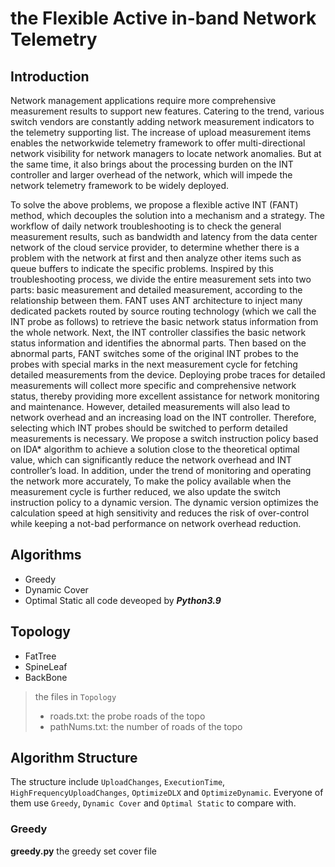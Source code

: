 # the Flexible Active in-band Network Telemetry
## Introduction

Network management applications require more
comprehensive measurement results to support new features.
Catering to the trend, various switch vendors are constantly
adding network measurement indicators to the telemetry supporting list. The
increase of upload measurement items enables the networkwide telemetry framework to offer multi-directional network
visibility for network managers to locate network anomalies.
But at the same time, it also brings about the processing burden
on the INT controller and larger overhead of the network,
which will impede the network telemetry framework to be
widely deployed.

To solve the above problems, we propose a flexible active
INT (FANT) method, which decouples the solution into a
mechanism and a strategy. The workflow of daily network
troubleshooting is to check the general measurement results,
such as bandwidth and latency from the data center network
of the cloud service provider, to determine whether there is
a problem with the network at first and then analyze other
items such as queue buffers to indicate the specific problems.
Inspired by this troubleshooting process, we divide the entire
measurement sets into two parts: basic measurement and
detailed measurement, according to the relationship between
them. FANT uses ANT architecture to inject many dedicated
packets routed by source routing technology (which we call
the INT probe as follows) to retrieve the basic network
status information from the whole network. Next, the INT
controller classifies the basic network status information and
identifies the abnormal parts. Then based on the abnormal
parts, FANT switches some of the original INT probes to the
probes with special marks in the next measurement cycle for
fetching detailed measurements from the device. Deploying
probe traces for detailed measurements will collect more
specific and comprehensive network status, thereby providing
more excellent assistance for network monitoring and maintenance.
However, detailed measurements will also lead to
network overhead and an increasing load on the INT controller.
Therefore, selecting which INT probes should be switched to
perform detailed measurements is necessary. We propose a
switch instruction policy based on IDA* algorithm to achieve
a solution close to the theoretical optimal value, which can
significantly reduce the network overhead and INT controller’s
load. In addition, under the trend of monitoring and operating
the network more accurately, To make the policy available
when the measurement cycle is further reduced, we also
update the switch instruction policy to a dynamic version.
The dynamic version optimizes the calculation speed at high
sensitivity and reduces the risk of over-control while keeping
a not-bad performance on network overhead reduction.

## Algorithms
- Greedy
- Dynamic Cover
- Optimal Static
all code deveoped by ***Python3.9***

## Topology
- FatTree
- SpineLeaf
- BackBone

> the files in `Topology`
> - roads.txt: the probe roads of the topo
> - pathNums.txt: the number of roads of the topo

## Algorithm Structure
The structure include `UploadChanges`, `ExecutionTime`, `HighFrequencyUploadChanges`, `OptimizeDLX` and `OptimizeDynamic`. Everyone of them use `Greedy`, `Dynamic Cover` and `Optimal Static` to compare with.
### Greedy
**greedy.py**
the greedy set cover file
